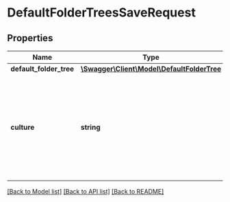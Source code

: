 # DefaultFolderTreesSaveRequest

## Properties
Name | Type | Description | Notes
------------ | ------------- | ------------- | -------------
**default_folder_tree** | [**\Swagger\Client\Model\DefaultFolderTree**](DefaultFolderTree.md) |  | 
**culture** | **string** | The culture name in the format languagecode2-country/regioncode2. Available cultures: \&quot;nl-NL\&quot; and \&quot;en-GB\&quot;. If no or an unsupported culture is given the default culture is used (\&quot;nl-NL\&quot;). | [optional] 

[[Back to Model list]](../README.md#documentation-for-models) [[Back to API list]](../README.md#documentation-for-api-endpoints) [[Back to README]](../README.md)


